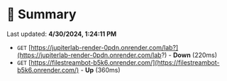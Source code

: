 # 📖 Summary
Last updated: **4/30/2024, 1:24:11 PM**

- `GET` [https://jupiterlab-render-0pdn.onrender.com/lab?](https://jupiterlab-render-0pdn.onrender.com/lab?) - **Down** (220ms)
- `GET` [https://filestreambot-b5k6.onrender.com/](https://filestreambot-b5k6.onrender.com/) - **Up** (360ms)
